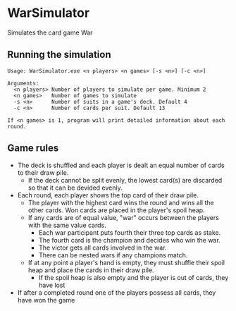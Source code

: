 # WarSimulator

Simulates the card game War

## Running the simulation
```
Usage: WarSimulator.exe <n players> <n games> [-s <n>] [-c <n>]

Arguments:
  <n players> Number of players to simulate per game. Minimum 2
  <n games>   Number of games to simulate
  -s <n>      Number of suits in a game's deck. Default 4
  -c <n>      Number of cards per suit. Default 13

If <n games> is 1, program will print detailed information about each round.
  ```

## Game rules
- The deck is shuffled and each player is dealt an equal number of cards to their draw pile.
  - If the deck cannot be split evenly, the lowest card(s) are discarded so that it can be devided evenly.
- Each round, each player shows the top card of their draw pile.
  - The player with the highest card wins the round and wins all the other cards. Won cards are placed in the player's spoil heap.
  - If any cards are of equal value, "war" occurs between the players with the same value cards.
    - Each war participant puts fourth their three top cards as stake.
    - The fourth card is the champion and decides who win the war.
    - The victor gets all cards involved in the war.
    - There can be nested wars if any champions match.
  - If at any point a player's hand is empty, they must shuffle their spoil heap and place the cards in their draw pile.
    - If the spoil heap is also empty and the player is out of cards, they have lost
- If after a completed round one of the players possess all cards, they have won the game
